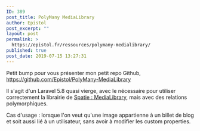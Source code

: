 ```yaml
---
ID: 389
post_title: PolyMany MediaLibrary
author: Epistol
post_excerpt: ""
layout: post
permalink: >
  https://epistol.fr/ressources/polymany-medialibrary/
published: true
post_date: 2019-07-15 13:27:31
---
```

<!-- wp:paragraph -->
<p>Petit bump pour vous présenter mon petit repo Github, <a href="https://github.com/Epistol/PolyMany-MediaLibrary">https://github.com/Epistol/PolyMany-MediaLibrary</a></p>
<!-- /wp:paragraph -->

<!-- wp:paragraph -->
<p>Il s'agit d'un Laravel 5.8 quasi vierge, avec le nécessaire pour utiliser correctement la librairie de <a href="https://github.com/spatie/laravel-medialibrary">Spatie : MediaLibrary</a>, mais avec des relations polymorphiques.</p>
<!-- /wp:paragraph -->

<!-- wp:paragraph -->
<p>Cas d'usage : lorsque l'on veut qu'une image appartienne à un billet de blog et soit aussi lié à un utilisateur, sans avoir à modifier les custom properties.</p>
<!-- /wp:paragraph -->

<!-- wp:paragraph -->
<p></p>
<!-- /wp:paragraph -->